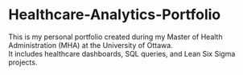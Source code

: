 # Healthcare-Analytics-Portfolio

This is my personal portfolio created during my Master of Health Administration (MHA) at the University of Ottawa.  
It includes healthcare dashboards, SQL queries, and Lean Six Sigma projects.  

